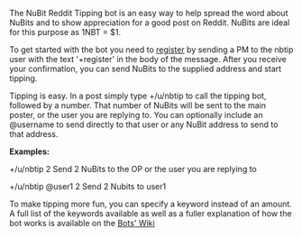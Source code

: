 The NuBit Reddit Tipping bot is an easy way to help spread the word about NuBits and to show appreciation for a good post on Reddit. NuBits are ideal for this purpose as 1NBT = $1.

To get started with the bot you need to [register](http://www.reddit.com/message/compose?to=nbtip&subject=register&message=%2Bregister) by sending a PM to the nbtip user with the text '+register' in the body of the message.
After you receive your confirmation, you can send NuBits to the supplied address and start tipping.

Tipping is easy. In a post simply type +/u/nbtip to call the tipping bot, followed by a number. That number of NuBits will be sent to the main poster, or the user you are replying to. 
You can optionally include an @username to send directly to that user or any NuBit address to send to that address.

**Examples:** 

+/u/nbtip 2
Send 2 NuBits to the OP or the user you are replying to

+/u/nbtip @user1 2
Send 2 Nubits to user1 

To make tipping more fun, you can specify a keyword instead of an amount. A full list of the keywords available as well as a fuller explanation of how the bot works is available on the [Bots' Wiki](http://reddit.com/r/NuBitsTippingBot/wiki/index)